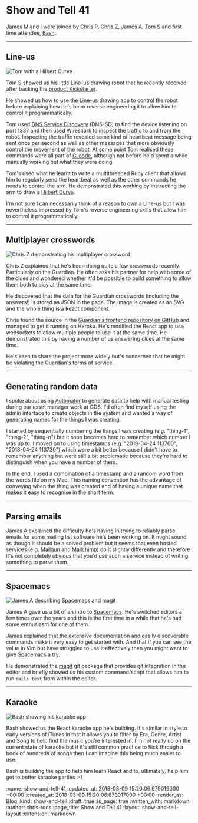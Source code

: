 Show and Tell 41
================

[James M][james-mead] and I were joined by [Chris P][chris-patuzzo], [Chris Z][chris-zetter], [James A][james-adam], [Tom S][tom-stuart] and first time attendee, [Bash][bash].

[bash]: https://www.howlinbash.com/
[chris-patuzzo]: https://twitter.com/chrispatuzzo
[chris-zetter]: https://chriszetter.com/
[james-adam]: http://lazyatom.com/
[james-mead]: /james-mead
[tom-stuart]: http://codon.com/

---

## Line-us

![Tom with a Hilbert Curve](/images/blog/2018-02-23-show-and-tell-41-tom-s-hilbert-curve.jpg)

Tom S showed us his little [Line-us][line-us] drawing robot that he recently received after backing the [product Kickstarter][line-us-kickstarter].

He showed us how to use the Line-us drawing app to control the robot before explaining how he's been reverse engineering it to allow him to control it programmatically.

Tom used [DNS Service Discovery][dns-sd] (DNS-SD) to find the device listening on port 1337 and then used Wireshark to inspect the traffic to and from the robot. Inspecting the traffic revealed some kind of heartbeat message being sent once per second as well as other messages that more obviously control the movement of the robot. At some point Tom realised these commands were all part of [G-code][g-code], although not before he'd spent a while manually working out what they were doing.

Tom's used what he learnt to write a multithreaded Ruby client that allows him to regularly send the heartbeat as well as the other commands he needs to control the arm. He demonstrated this working by instructing the arm to draw a [Hilbert Curve][hilbert-curve].

I'm not sure I can necessarily think of a reason to own a Line-us but I was nevertheless impressed by Tom's reverse engineering skills that allow him to control it programmatically.

[dns-sd]: http://www.dns-sd.org/
[line-us]: http://line-us.com/
[line-us-kickstarter]: https://www.kickstarter.com/projects/line-us/line-us-the-little-robot-drawing-arm
[g-code]: https://en.wikipedia.org/wiki/G-code
[hilbert-curve]: https://en.wikipedia.org/wiki/Hilbert_curve

---

## Multiplayer crosswords

![Chris Z demonstrating his multiplayer crossword](/images/blog/2018-02-23-show-and-tell-41-chris-z-crossword.jpg)

Chris Z explained that he's been doing quite a few crosswords recently. Particularly on the Guardian. He often asks his partner for help with some of the clues and wondered whether it'd be possible to build something to allow them both to play at the same time.

He discovered that the data for the Guardian crosswords (including the answers!) is stored as JSON in the page. The image is created as an SVG and the whole thing is a React component.

Chris found the source in the [Guardian's frontend repository on GitHub][github-guardian-frontend] and managed to get it running on Heroku. He's modified the React app to use websockets to allow multiple people to use it at the same time. He demonstrated this by having a number of us answering clues at the same time.

He's keen to share the project more widely but's concerned that he might be violating the Guardian's terms of service.

[github-guardian-frontend]: ]https://github.com/guardian/frontend

---

## Generating random data

I spoke about using [Automator][automator] to generate data to help with manual testing during our asset manager work at GDS. I'd often find myself using the admin interface to create objects in the system and wanted a way of generating names for the things I was creating.

I started by sequentially numbering the things I was creating (e.g. "thing-1", "thing-2", "thing-n") but it soon becomes hard to remember which number I was up to. I moved on to using timestamps (e.g. "2018-04-24 113700", "2018-04-24 113730") which were a bit better because I didn't have to remember anything but were still a bit problematic because they're hard to distinguish when you have a number of them.

In the end, I used a combination of a timestamp and a random word from the words file on my Mac. This naming convention has the advantage of conveying when the thing was created and of having a unique name that makes it easy to recognise in the short term.

[automator]: https://support.apple.com/en-gb/guide/automator/welcome/mac

---

## Parsing emails

James A explained the difficulty he's having in trying to reliably parse emails for some mailing list software he's been working on. It might sound as though it should be a solved problem but it seems that even hosted services (e.g. [Mailgun][mailgun] and [Mailchimp][mailchimp]) do it slightly differently and therefore it's not completely obvious that you'd use such a service instead of writing something to parse them.

[mailgun]: https://www.mailgun.com/
[mailchimp]: https://mailchimp.com/

---

## Spacemacs

![James A describing Spacemacs and magit](/images/blog/2018-02-23-show-and-tell-41-james-a-magit.jpg)

James A gave us a bit of an intro to [Spacemacs][spacemacs]. He's switched editors a few times over the years and this is the first time in a while that he's had some enthusiasm for one of them.

James explained that the extensive documentation and easily discoverable commands make it very easy to get started with. And that if you can see the value in Vim but have struggled to use it effectively then you might want to give Spacemacs a try.

He demonstrated the [magit][magit] git package that provides git integration in the editor and briefly showed us his custom command/script that allows him to run `rails test` from within the editor.

[spacemacs]: http://spacemacs.org/
[magit]: https://magit.vc/

---

## Karaoke

![Bash showing his karaoke app](/images/blog/2018-02-23-show-and-tell-41-bash-karaoke.jpg)

Bash showed us the React karaoke app he's building. It's similar in style to early versions of iTunes in that it allows you to filter by Era, Genre, Artist and Song to help find the music you're interested in. I'm not really up on the current state of karaoke but if it's still common practice to flick through a book of hundreds of songs then I can imagine this being much easier to use.

Bash is building the app to help him learn React and to, ultimately, help him get to better karaoke parties :-)

:name: show-and-tell-41
:updated_at: 2018-03-09 15:20:06.679019000 +00:00
:created_at: 2018-03-09 15:20:06.679017000 +00:00
:render_as: Blog
:kind: show-and-tell
:draft: true
:is_page: true
:written_with: markdown
:author: chris-roos
:page_title: Show and Tell 41
:layout: show-and-tell-layout
:extension: markdown
